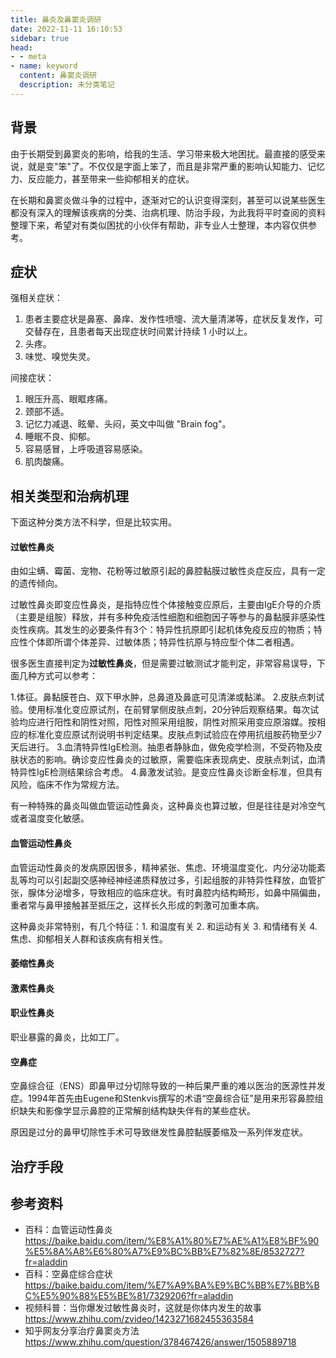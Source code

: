 ```yaml
---
title: 鼻炎及鼻窦炎调研
date: 2022-11-11 16:10:53
sidebar: true
head:
- - meta
- name: keyword
  content: 鼻窦炎调研
  description: 未分类笔记
---
```


## 背景

由于长期受到鼻窦炎的影响，给我的生活、学习带来极大地困扰。最直接的感受来说，就是变"笨"了。不仅仅是字面上笨了，而且是非常严重的影响认知能力、记忆力、反应能力，甚至带来一些抑郁相关的症状。

在长期和鼻窦炎做斗争的过程中，逐渐对它的认识变得深刻，甚至可以说某些医生都没有深入的理解该疾病的分类、治病机理、防治手段，为此我将平时查阅的资料整理下来，希望对有类似困扰的小伙伴有帮助，非专业人士整理，本内容仅供参考。

## 症状

强相关症状：

1. 患者主要症状是鼻塞、鼻痒、发作性喷嚏、流大量清涕等，症状反复发作，可交替存在，且患者每天出现症状时间累计持续 1 小时以上。
2. 头疼。
3. 味觉、嗅觉失灵。

间接症状：

1. 眼压升高、眼眶疼痛。
2. 颈部不适。
3. 记忆力减退、眩晕、头闷，英文中叫做 "Brain fog"。
4. 睡眠不良、抑郁。
5. 容易感冒，上呼吸道容易感染。
6. 肌肉酸痛。

## 相关类型和治病机理

下面这种分类方法不科学，但是比较实用。

#### 过敏性鼻炎

由如尘螨、霉菌、宠物、花粉等过敏原引起的鼻腔黏膜过敏性炎症反应，具有一定的遗传倾向。

过敏性鼻炎即变应性鼻炎，是指特应性个体接触变应原后，主要由IgE介导的介质（主要是组胺）释放，并有多种免疫活性细胞和细胞因子等参与的鼻黏膜非感染性炎性疾病。其发生的必要条件有3个：特异性抗原即引起机体免疫反应的物质；特应性个体即所谓个体差异、过敏体质；特异性抗原与特应型个体二者相遇。

很多医生直接判定为**过敏性鼻炎**，但是需要过敏测试才能判定，非常容易误导，下面几种方式可以参考：

1.体征。鼻黏膜苍白、双下甲水肿，总鼻道及鼻底可见清涕或黏涕。
2.皮肤点刺试验。使用标准化变应原试剂，在前臂掌侧皮肤点刺，20分钟后观察结果。每次试验均应进行阳性和阴性对照，阳性对照采用组胺，阴性对照采用变应原溶媒。按相应的标准化变应原试剂说明书判定结果。皮肤点刺试验应在停用抗组胺药物至少7天后进行。
3.血清特异性IgE检测。抽患者静脉血，做免疫学检测，不受药物及皮肤状态的影响。确诊变应性鼻炎的过敏原，需要临床表现病史、皮肤点刺试，血清特异性IgE检测结果综合考虑。
4.鼻激发试验。是变应性鼻炎诊断金标准，但具有风险，临床不作为常规方法。

有一种特殊的鼻炎叫做血管运动性鼻炎，这种鼻炎也算过敏，但是往往是对冷空气或者温度变化敏感。

#### 血管运动性鼻炎

血管运动性鼻炎的发病原因很多，精神紧张、焦虑、环境温度变化、内分泌功能紊乱等均可以引起副交感神经神经递质释放过多，引起组胺的非特异性释放，血管扩张，腺体分泌增多，导致相应的临床症状。有时鼻腔内结构畸形，如鼻中隔偏曲，重者常与鼻甲接触甚至抵压之，这样长久形成的刺激可加重本病。

这种鼻炎非常特别，有几个特征：1. 和温度有关 2. 和运动有关 3. 和情绪有关 4. 焦虑、抑郁相关人群和该疾病有相关性。

#### 萎缩性鼻炎

#### 激素性鼻炎

#### 职业性鼻炎

职业暴露的鼻炎，比如工厂。

#### 空鼻症 

空鼻综合征（ENS）即鼻甲过分切除导致的一种后果严重的难以医治的医源性并发症。1994年首先由Eugene和Stenkvis撰写的术语“空鼻综合征”是用来形容鼻腔组织缺失和影像学显示鼻腔的正常解剖结构缺失伴有的某些症状。

原因是过分的鼻甲切除性手术可导致继发性鼻腔黏膜萎缩及一系列伴发症状。

## 治疗手段


## 参考资料

- 百科：血管运动性鼻炎 https://baike.baidu.com/item/%E8%A1%80%E7%AE%A1%E8%BF%90%E5%8A%A8%E6%80%A7%E9%BC%BB%E7%82%8E/8532727?fr=aladdin
- 百科：空鼻症综合症状  https://baike.baidu.com/item/%E7%A9%BA%E9%BC%BB%E7%BB%BC%E5%90%88%E5%BE%81/7329206?fr=aladdin
- 视频科普：当你爆发过敏性鼻炎时，这就是你体内发生的故事 https://www.zhihu.com/zvideo/1423271682455363584
- 知乎网友分享治疗鼻窦炎方法  https://www.zhihu.com/question/378467426/answer/1505889718

